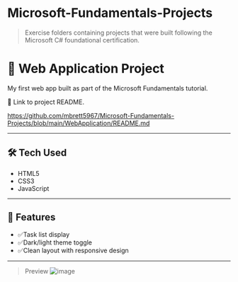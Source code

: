 # Microsoft-Fundamentals-Projects
>Exercise folders containing projects that were built following the Microsoft C# foundational certification.



# 🧪 Web Application Project

My first web app built as part of the Microsoft Fundamentals tutorial.

:link: Link to project README.

https://github.com/mbrett5967/Microsoft-Fundamentals-Projects/blob/main/WebApplication/README.md

---

## 🛠️ Tech Used
- HTML5
- CSS3
- JavaScript

---

## 🚀 Features
- :white_check_mark:Task list display
- :white_check_mark:Dark/light theme toggle 
- :white_check_mark:Clean layout with responsive design



---

>Preview
![image](https://github.com/user-attachments/assets/fee9fefe-8630-4930-8bfa-935d1aa828ba)




